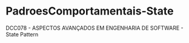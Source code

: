 # PadroesComportamentais-State
DCC078 - ASPECTOS AVANÇADOS EM ENGENHARIA DE SOFTWARE - State Pattern
